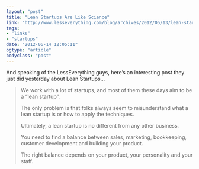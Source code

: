 ```yaml
---
layout: "post"
title: "Lean Startups Are Like Science"
link: "http://www.lesseverything.com/blog/archives/2012/06/13/lean-startups-are-like-science/"
tags: 
- "links"
- "startups"
date: "2012-06-14 12:05:11"
ogtype: "article"
bodyclass: "post"
---
```


And speaking of the LessEverything guys, here’s an interesting post they just did yesterday about Lean Startups…

> We work with a lot of startups, and most of them these days aim to be a “lean startup”.
> 
> The only problem is that folks always seem to misunderstand what a lean startup is or how to apply the techniques.
> 
> Ultimately, a lean startup is no different from any other business.
> 
> You need to find a balance between sales, marketing, bookkeeping, customer development and building your product.
> 
> The right balance depends on your product, your personality and your staff.